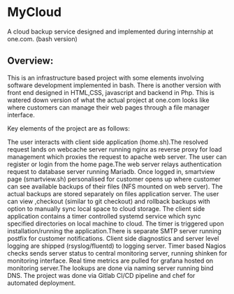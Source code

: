 # MyCloud
A cloud backup service designed and implemented during internship at one.com. (bash version)
<br>

## Overview:

This is an infrastructure based project with some elements involving software development implemented in bash. There is another version with front end designed in HTML,CSS, javascript and backend in Php. This is watered down version of what the actual project at one.com looks like where customers can manage their web pages through a file manager interface.<br>

Key elements of the project are as follows: <br>

The user interacts with client side application (home.sh).The resolved request lands on webcache server running nginx as reverse proxy for load management which proxies the request to apache web server. The user can register or login from the home page.The web server relays authentication request to database server running Mariadb. Once logged in, smartview page (smartview.sh) personalised for customer opens up where customer can see available backups of their files (NFS mounted on web server). The actual backups are stored separately on files application server. The user can view ,checkout (similar to git checkout) and rollback backups with option to manually sync local space to cloud storage. The client side application contains a timer controlled systemd service which sync specified directories on local machine to cloud. The timer is triggered upon installation/running the application.There is separate SMTP server running postfix for customer notifications. Client side diagnostics and server level logging are shipped (rsyslog/fluentd) to logging server. Timer based Nagios checks sends server status to central monitoring server, running shinken for monitoring interface. Real time metrics are pulled for grafana hosted on monitoring server.The lookups are done via naming server running bind DNS. The project was done via Gitlab CI/CD pipeline and chef for automated deployment.







